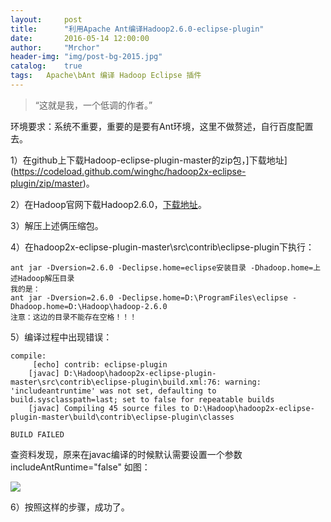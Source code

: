 ```yaml
---
layout:     post
title:      "利用Apache Ant编译Hadoop2.6.0-eclipse-plugin"
date:       2016-05-14 12:00:00
author:     "Mrchor"
header-img: "img/post-bg-2015.jpg"
catalog:	true
tags:	Apache\bAnt 编译 Hadoop Eclipse 插件
---
```


> “这就是我，一个低调的作者。”


环境要求：系统不重要，重要的是要有Ant环境，这里不做赘述，自行百度配置去。

1）在github上下载Hadoop-eclipse-plugin-master的zip包，]下载地址](https://codeload.github.com/winghc/hadoop2x-eclipse-plugin/zip/master)。

2）在Hadoop官网下载Hadoop2.6.0，[下载地址](https://www.apache.org/dist/hadoop/common/hadoop-2.6.0/hadoop-2.6.0.tar.gz)。

3）解压上述俩压缩包。

4）在hadoop2x-eclipse-plugin-master\src\contrib\eclipse-plugin下执行：

	ant jar -Dversion=2.6.0 -Declipse.home=eclipse安装目录 -Dhadoop.home=上述Hadoop解压目录
	我的是：
	ant jar -Dversion=2.6.0 -Declipse.home=D:\ProgramFiles\eclipse -Dhadoop.home=D:\Hadoop\hadoop-2.6.0
	注意：这边的目录不能存在空格！！！
	
5）编译过程中出现错误：

	compile:
		 [echo] contrib: eclipse-plugin
		[javac] D:\Hadoop\hadoop2x-eclipse-plugin-master\src\contrib\eclipse-plugin\build.xml:76: warning: 'includeantruntime' was not set, defaulting to build.sysclasspath=last; set to false for repeatable builds
		[javac] Compiling 45 source files to D:\Hadoop\hadoop2x-eclipse-plugin-master\build\contrib\eclipse-plugin\classes

	BUILD FAILED
	
查资料发现，原来在javac编译的时候默认需要设置一个参数includeAntRuntime="false" 如图：

![](http://images2015.cnblogs.com/blog/656602/201605/656602-20160514225226687-403228390.png)

6）按照这样的步骤，成功了。